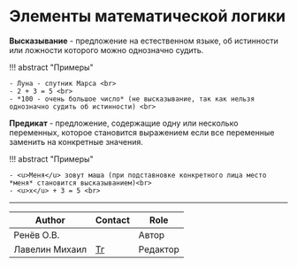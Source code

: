 # Элементы математической логики

<a name="высказывание"></a>
**Высказывание** - предложение на естественном языке, об истинности или ложности которого можно однозначно судить.

!!! abstract "Примеры"

    - Луна - спутник Марса <br>
    - 2 + 3 = 5 <br>
    - *100 - очень большое число* (не высказывание, так как нельзя однозначно судить об истинности) <br>

<a name="предикат"></a>
**Предикат** - предложение, содержащие одну или несколько переменных, которое становится выражением если все переменные заменить на конкретные значения.

!!! abstract "Примеры"

    - <u>Меня</u> зовут маша (при подставновке конкретного лица место *меня* становится высказыванием)<br>
    - <u>x</u> + 3 = 5 <br>

---
| Author         | Contact                       | Role     |
|----------------|-------------------------------|----------|
| Ренёв О.В.     |                               | Автор    |
| Лавелин Михаил | [Тг](https://t.me/mikhaillav) | Редактор |